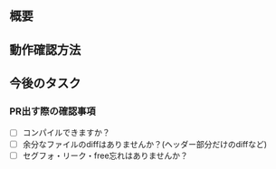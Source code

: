 ## 概要 <!-- 何をやりましたか？ -->

## 動作確認方法 <!-- どのように確認(テスト)すればいいですか？ -->

## 今後のタスク <!-- 未実装 / 今後やる予定のことはありますか？ -->

### PR出す際の確認事項 <!-- このPRを出す前に、再度確認してください。 -->
+ [ ] コンパイルできますか？
+ [ ] 余分なファイルのdiffはありませんか？(ヘッダー部分だけのdiffなど)
+ [ ] セグフォ・リーク・free忘れはありませんか？
